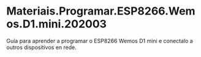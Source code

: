 # Materiais.Programar.ESP8266.Wemos.D1.mini.202003
Guía para aprender a programar o ESP8266 Wemos D1 mini e conectalo a outros dispositivos en rede.
